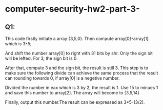 # computer-security-hw2-part-3-
## Q1:
This code firstly initiate a array {3,5,0}. Then compute array[0]`*`array[1] which is 3`*`5;<br> 

And shift the number array[0] to right with 31 bits by shr. Only the sign bit will be lefted. For 3, the sign bit is 0. <br>

After that, compute 3 and the sign bit, the result is still 3. This step is to make sure the following divide can achieve the same process 
that the result can rounding towards 0, if array[0] is a negetive number.<br>

Divided the number in eax which is 3 by 2, the result is 1. Use 15 to minues 1 and save this number to array[2]. The array will become to 
{3,5,14}<br>

Finally, output this number.The result can be expressed as 3*5-(3/2).
